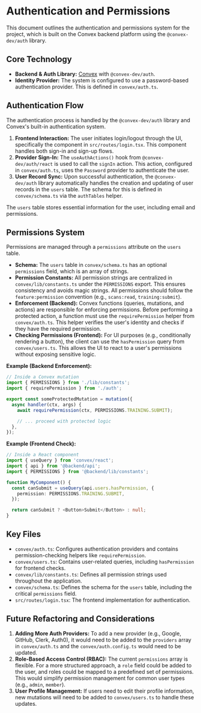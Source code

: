 # Authentication and Permissions

This document outlines the authentication and permissions system for the project, which is built on the Convex backend platform using the `@convex-dev/auth` library.

## Core Technology

- **Backend & Auth Library:** [Convex](https://convex.dev/) with `@convex-dev/auth`.
- **Identity Provider:** The system is configured to use a password-based authentication provider. This is defined in `convex/auth.ts`.

## Authentication Flow

The authentication process is handled by the `@convex-dev/auth` library and Convex's built-in authentication system.

1.  **Frontend Interaction:** The user initiates login/logout through the UI, specifically the component in `src/routes/login.tsx`. This component handles both sign-in and sign-up flows.
2.  **Provider Sign-In:** The `useAuthActions()` hook from `@convex-dev/auth/react` is used to call the `signIn` action. This action, configured in `convex/auth.ts`, uses the `Password` provider to authenticate the user.
3.  **User Record Sync:** Upon successful authentication, the `@convex-dev/auth` library automatically handles the creation and updating of user records in the `users` table. The schema for this is defined in `convex/schema.ts` via the `authTables` helper.

The `users` table stores essential information for the user, including email and permissions.

## Permissions System

Permissions are managed through a `permissions` attribute on the `users` table.

-   **Schema:** The `users` table in `convex/schema.ts` has an optional `permissions` field, which is an array of strings.
-   **Permission Constants:** All permission strings are centralized in `convex/lib/constants.ts` under the `PERMISSIONS` export. This ensures consistency and avoids magic strings. All permissions should follow the `feature:permission` convention (e.g., `scans:read`, `training:submit`).
-   **Enforcement (Backend):** Convex functions (queries, mutations, and actions) are responsible for enforcing permissions. Before performing a protected action, a function must use the `requirePermission` helper from `convex/auth.ts`. This helper verifies the user's identity and checks if they have the required permission.
-   **Checking Permissions (Frontend):** For UI purposes (e.g., conditionally rendering a button), the client can use the `hasPermission` query from `convex/users.ts`. This allows the UI to react to a user's permissions without exposing sensitive logic.

**Example (Backend Enforcement):**

```typescript
// Inside a Convex mutation
import { PERMISSIONS } from './lib/constants';
import { requirePermission } from './auth';

export const someProtectedMutation = mutation({
  async handler(ctx, args) {
    await requirePermission(ctx, PERMISSIONS.TRAINING.SUBMIT);

    // ... proceed with protected logic
  },
});
```

**Example (Frontend Check):**

```typescript
// Inside a React component
import { useQuery } from 'convex/react';
import { api } from '@backend/api';
import { PERMISSIONS } from '@backend/lib/constants';

function MyComponent() {
  const canSubmit = useQuery(api.users.hasPermission, {
    permission: PERMISSIONS.TRAINING.SUBMIT,
  });

  return canSubmit ? <Button>Submit</Button> : null;
}
```

## Key Files

-   `convex/auth.ts`: Configures authentication providers and contains permission-checking helpers like `requirePermission`.
-   `convex/users.ts`: Contains user-related queries, including `hasPermission` for frontend checks.
-   `convex/lib/constants.ts`: Defines all permission strings used throughout the application.
-   `convex/schema.ts`: Defines the schema for the `users` table, including the critical `permissions` field.
-   `src/routes/login.tsx`: The frontend implementation for authentication.

## Future Refactoring and Considerations

1.  **Adding More Auth Providers:** To add a new provider (e.g., Google, GitHub, Clerk, Auth0), it would need to be added to the `providers` array in `convex/auth.ts` and the `convex/auth.config.ts` would need to be updated.
2.  **Role-Based Access Control (RBAC):** The current `permissions` array is flexible. For a more structured approach, a `role` field could be added to the user, and roles could be mapped to a predefined set of permissions. This would simplify permission management for common user types (e.g., `admin`, `member`).
3.  **User Profile Management:** If users need to edit their profile information, new mutations will need to be added to `convex/users.ts` to handle these updates.
